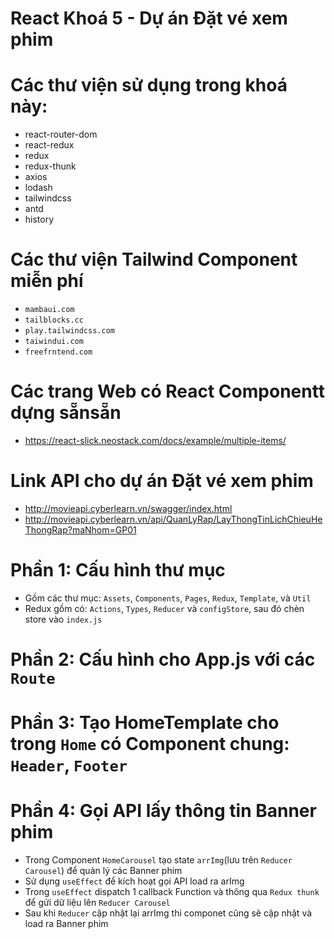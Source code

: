 # React Khoá 5 - Dự án Đặt vé xem phim

# Các thư viện sử dụng trong khoá này:
   - react-router-dom
   - react-redux
   - redux
   - redux-thunk
   - axios
   - lodash
   - tailwindcss
   - antd
   - history

# Các thư viện Tailwind Component miễn phí
   - `mambaui.com`
   - `tailblocks.cc`
   - `play.tailwindcss.com`
   - `taiwindui.com`
   - `freefrntend.com`

# Các trang Web có React Componentt dựng sẵnsẵn
   - https://react-slick.neostack.com/docs/example/multiple-items/

# Link API cho dự án Đặt vé xem phim
   - http://movieapi.cyberlearn.vn/swagger/index.html
   - http://movieapi.cyberlearn.vn/api/QuanLyRap/LayThongTinLichChieuHeThongRap?maNhom=GP01
# Phần 1: Cấu hình thư mục
   - Gồm các thư mục: `Assets`, `Components`, `Pages`, `Redux`, `Template`, và `Util`
   - Redux gồm có: `Actions`, `Types`, `Reducer` và `configStore`, sau đó chèn store vào `index.js`
# Phần 2: Cấu hình cho App.js với các `Route `

# Phần 3: Tạo HomeTemplate cho trong `Home` có Component chung: `Header`, `Footer`

# Phần 4: Gọi API lấy thông tin Banner phim
   - Trong Component `HomeCarousel` tạo state `arrImg`(lưu trên `Reducer Carousel`) để quản lý các Banner phim
   - Sử dụng `useEffect` để kích hoạt gọi API load ra arImg
   - Trong `useEffect` dispatch 1 callback Function và thông qua `Redux thunk `để gửi dữ liệu lên `Reducer Carousel`
   - Sau khi `Reducer` cập nhật lại arrImg thì componet cũng sẽ cập nhật và load ra Banner phim